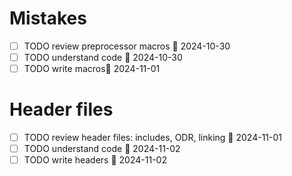 # Mistakes

- [ ] TODO review preprocessor macros 📅 2024-10-30 
- [ ] TODO understand code 📅 2024-10-30
- [ ] TODO write macros📅 2024-11-01

# Header files

- [ ] TODO review header files: includes, ODR, linking 📅 2024-11-01 
- [ ] TODO understand code 📅 2024-11-02 
- [ ] TODO write headers 📅 2024-11-02 